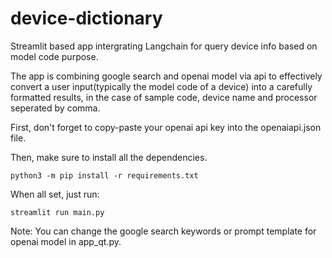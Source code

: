 # device-dictionary
Streamlit based app intergrating Langchain for query device info based on model code purpose.<br>

The app is combining google search and openai model via api to effectively convert a user input(typically the model code of a device) into a carefully formatted results, in the case of sample code, device name and processor seperated by comma.<br>

First, don't forget to copy-paste your openai api key into the openaiapi.json file.<br>

Then, make sure to install all the dependencies.<br>

<code>python3 -m pip install -r requirements.txt</code>

When all set, just run:<br>

<code>streamlit run main.py</code><br>

Note: You can change the google search keywords or prompt template for openai model in app_qt.py.
